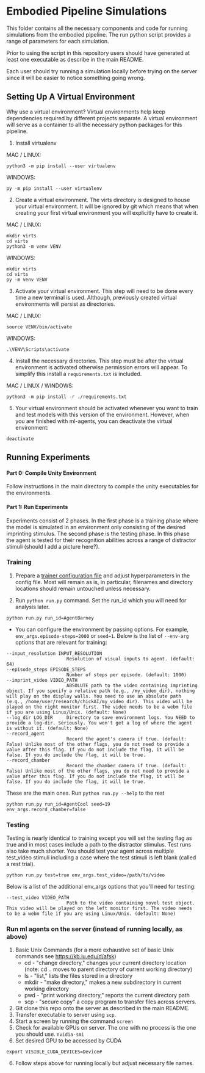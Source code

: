 # Embodied Pipeline Simulations
This folder contains all the necessary components and code for running simulations
from the embodied pipeline. The run python script provides
a range of parameters for each simulation.


Prior to using the script in this repository users should
have generated at least one executable as describe in the 
main README. 

Each user should try running a simulation locally before
trying on the server since it will be easier to notice something going wrong.


## Setting Up A Virtual Environment
Why use a virtual environment? Virtual environments help keep dependencies required by different projects separate.
A virtual environment will serve as a container to all the necessary python packages for this pipeline.
1. Install virtualenv

MAC / LINUX:
```
python3 -m pip install --user virtualenv
```
WINDOWS:
```
py -m pip install --user virtualenv
```
2. Create a virtual environment. The virts directory is designed to house your virtual environment. It will be ignored by git which means that when creating your first virtual environment you will explicitly have to create it. 

MAC / LINUX:
```
mkdir virts
cd virts
python3 -m venv VENV
```
WINDOWS:
```
mkdir virts
cd virts
py -m venv VENV
```
3. Activate your virtual environment. This step will need to be done every time a new terminal is used. Although, previously created virtual environments will persist as directories.

MAC / LINUX:
```
source VENV/bin/activate
```
WINDOWS:
```
.\VENV\Scripts\activate
```
4. Install the necessary directories. This step must be after the virtual environment is activated otherwise permission errors will appear. To simplify this install a `requirements.txt` is included.

MAC / LINUX / WINDOWS:
```
python3 -m pip install -r ./requirements.txt
```
5. Your virtual environment should be activated whenever you want to train and test models with this version of the environment. However, when you are finished with ml-agents, you can deactivate the virtual environment:
```
deactivate
```

## Running Experiments

#### Part 0: Compile Unity Environment
Follow instructions in the main directory to compile the unity executables for the environments.

#### Part 1: Run Experiments
Experiments consist of 2 phases. In the first phase is a 
training phase where the model is simulated in an environment
only consisting of the desired imprinting stimulus. The 
second phase is the testing phase. In this phase the agent
is tested for their recognition abilities across a range of
distractor stimuli (should I add a picture here?).

### Training
1. Prepare a [trainer configuration file](https://github.com/Unity-Technologies/ml-agents/blob/release_1_docs/docs/Training-Configuration-File.md) and adjust hyperparameters in the config file. Most will remain as is, in particular, filenames and directory locations should remain untouched unless necessary.

2. Run `python run.py` command. Set the run_id which you will
need for analysis later.
```
python run.py run_id=AgentBarney
```
* You can configure the environment by passing options. For example,  `env_args.episode-steps=2000` or `seed=1`. Below is the list of `--env-arg` options that are relevant for training:
```
--input_resolution INPUT_RESOLUTION
                      Resolution of visual inputs to agent. (default: 64)
--episode_steps EPISODE_STEPS
                      Number of steps per episode. (default: 1000)
--imprint_video VIDEO_PATH
                      ABSOLUTE path to the video containing imprinting object. If you specify a relative path (e.g., /my_video_dir), nothing will play on the display walls. You need to use an absolute path (e.g., /home/user/research/chickAI/my_video_dir). This video will be played on the right monitor first. The video needs to be a webm file if you are using Linux/Unix. (default: None)
--log_dir LOG_DIR     Directory to save environment logs. You NEED to provide a log-dir. Seriously. You won't get a log of where the agent is without it. (default: None)
--record_agent
                      Record the agent's camera if true. (default: False) Unlike most of the other flags, you do not need to provide a value after this flag. If you do not include the flag, it will be false. If you do include the flag, it will be true.        
--record_chamber
                      Record the chamber camera if true. (default: False) Unlike most of the other flags, you do not need to provide a value after this flag. If you do not include the flag, it will be false. If you do include the flag, it will be true.
```
These are the main ones. Run `python run.py --help` to the rest
```
python run.py run_id=AgentCool seed=19 
env_args.record_chamber=false
```

### Testing
Testing is nearly identical to training except you will set 
the testing
flag as true and in most cases include a path to the 
distractor stimulus. Test runs also take much shorter. You should test your agent across multiple test_video stimuli including a case where the test stimuli is left blank (called a rest trial).
```
python run.py test=true env_args.test_video=/path/to/video
```
Below is a list of the additional env_args options that you'll need for testing:
```
--test_video VIDEO_PATH
                      Path to the video containing novel test object. This video will be played on the left monitor first. The video needs to be a webm file if you are using Linux/Unix. (default: None)
```

### Run ml agents on the server (instead of running locally, as above)
1. Basic Unix Commands (for a more exhaustive set of basic Unix commands see https://kb.iu.edu/d/afsk)
     * cd - "change directory," changes your current directory location (note: cd .. moves to parent directory of current working directory)
     * ls - "list," lists the files stored in a directory
     * mkdir - "make directory," makes a new subdirectory in current working directory
     * pwd - "print working directory," reports the current directory path
     * scp - "secure copy" a copy program to transfer files across servers.
2. Git clone this repo onto the server as described in the main README.
3. Transfer executable to server using `scp`.
4. Start a screen by running the command
```screen```
4. Check for available GPUs on server. The one with no process is the one you should use.
```nvidia-smi```
5. Set desired GPU to be accessed by CUDA
```
export VISIBLE_CUDA_DEVICES=Device#
```
6. Follow steps above for running locally but adjust necessary file names.